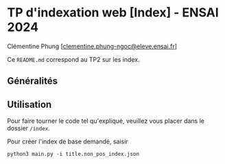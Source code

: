 # TP d'indexation web [Index] - ENSAI 2024
Clémentine Phung [clementine.phung-ngoc@eleve.ensai.fr]

Ce `README.md` correspond au TP2 sur les index.

## Généralités

## Utilisation

Pour faire tourner le code tel qu'expliqué, veuillez vous placer dans le dossier `/index`. 

Pour créer l'index de base demandé, saisir
```
python3 main.py -i title.non_pos_index.json
```